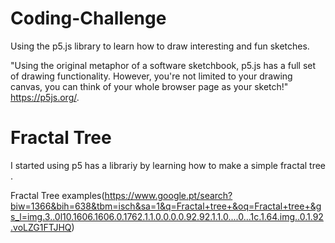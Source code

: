 # Coding-Challenge

Using the p5.js library to learn how to draw interesting and fun sketches.

"Using the original metaphor of a software sketchbook, p5.js has a full set of drawing functionality. However, you're not limited to your drawing canvas, you can think of your whole browser page as your sketch!" https://p5js.org/.
# Fractal Tree
I started using p5 has a librariy by learning how to make a simple fractal tree .

Fractal Tree examples(https://www.google.pt/search?biw=1366&bih=638&tbm=isch&sa=1&q=Fractal+tree+&oq=Fractal+tree+&gs_l=img.3..0l10.1606.1606.0.1762.1.1.0.0.0.0.92.92.1.1.0....0...1c.1.64.img..0.1.92.voLZG1FTJHQ)
